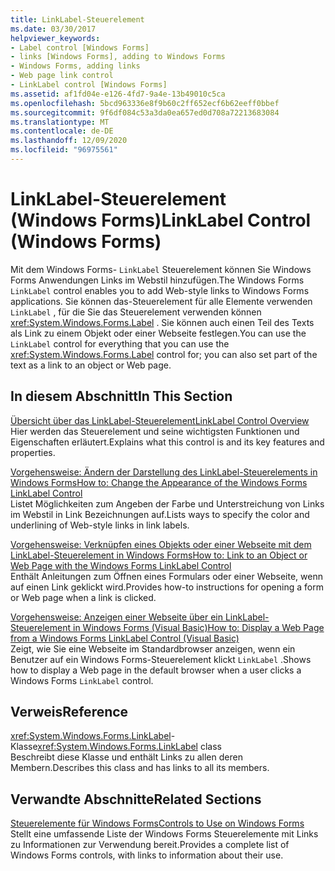 ```yaml
---
title: LinkLabel-Steuerelement
ms.date: 03/30/2017
helpviewer_keywords:
- Label control [Windows Forms]
- links [Windows Forms], adding to Windows Forms
- Windows Forms, adding links
- Web page link control
- LinkLabel control [Windows Forms]
ms.assetid: af1fd04e-e126-4fd7-9a4e-13b49010c5ca
ms.openlocfilehash: 5bcd963336e8f9b60c2ff652ecf6b62eeff0bbef
ms.sourcegitcommit: 9f6df084c53a3da0ea657ed0d708a72213683084
ms.translationtype: MT
ms.contentlocale: de-DE
ms.lasthandoff: 12/09/2020
ms.locfileid: "96975561"
---
```

# <a name="linklabel-control-windows-forms"></a><span data-ttu-id="1aa87-102">LinkLabel-Steuerelement (Windows Forms)</span><span class="sxs-lookup"><span data-stu-id="1aa87-102">LinkLabel Control (Windows Forms)</span></span>
<span data-ttu-id="1aa87-103">Mit dem Windows Forms- `LinkLabel` Steuerelement können Sie Windows Forms Anwendungen Links im Webstil hinzufügen.</span><span class="sxs-lookup"><span data-stu-id="1aa87-103">The Windows Forms `LinkLabel` control enables you to add Web-style links to Windows Forms applications.</span></span> <span data-ttu-id="1aa87-104">Sie können das-Steuerelement für alle Elemente verwenden `LinkLabel` , für die Sie das Steuerelement verwenden können <xref:System.Windows.Forms.Label> . Sie können auch einen Teil des Texts als Link zu einem Objekt oder einer Webseite festlegen.</span><span class="sxs-lookup"><span data-stu-id="1aa87-104">You can use the `LinkLabel` control for everything that you can use the <xref:System.Windows.Forms.Label> control for; you can also set part of the text as a link to an object or Web page.</span></span>  
  
## <a name="in-this-section"></a><span data-ttu-id="1aa87-105">In diesem Abschnitt</span><span class="sxs-lookup"><span data-stu-id="1aa87-105">In This Section</span></span>  
 [<span data-ttu-id="1aa87-106">Übersicht über das LinkLabel-Steuerelement</span><span class="sxs-lookup"><span data-stu-id="1aa87-106">LinkLabel Control Overview</span></span>](linklabel-control-overview-windows-forms.md)  
 <span data-ttu-id="1aa87-107">Hier werden das Steuerelement und seine wichtigsten Funktionen und Eigenschaften erläutert.</span><span class="sxs-lookup"><span data-stu-id="1aa87-107">Explains what this control is and its key features and properties.</span></span>  
  
 [<span data-ttu-id="1aa87-108">Vorgehensweise: Ändern der Darstellung des LinkLabel-Steuerelements in Windows Forms</span><span class="sxs-lookup"><span data-stu-id="1aa87-108">How to: Change the Appearance of the Windows Forms LinkLabel Control</span></span>](how-to-change-the-appearance-of-the-windows-forms-linklabel-control.md)  
 <span data-ttu-id="1aa87-109">Listet Möglichkeiten zum Angeben der Farbe und Unterstreichung von Links im Webstil in Link Bezeichnungen auf.</span><span class="sxs-lookup"><span data-stu-id="1aa87-109">Lists ways to specify the color and underlining of Web-style links in link labels.</span></span>  
  
 [<span data-ttu-id="1aa87-110">Vorgehensweise: Verknüpfen eines Objekts oder einer Webseite mit dem LinkLabel-Steuerelement in Windows Forms</span><span class="sxs-lookup"><span data-stu-id="1aa87-110">How to: Link to an Object or Web Page with the Windows Forms LinkLabel Control</span></span>](link-to-an-object-or-web-page-with-wf-linklabel-control.md)  
 <span data-ttu-id="1aa87-111">Enthält Anleitungen zum Öffnen eines Formulars oder einer Webseite, wenn auf einen Link geklickt wird.</span><span class="sxs-lookup"><span data-stu-id="1aa87-111">Provides how-to instructions for opening a form or Web page when a link is clicked.</span></span>  
  
 [<span data-ttu-id="1aa87-112">Vorgehensweise: Anzeigen einer Webseite über ein LinkLabel-Steuerelement in Windows Forms (Visual Basic)</span><span class="sxs-lookup"><span data-stu-id="1aa87-112">How to: Display a Web Page from a Windows Forms LinkLabel Control (Visual Basic)</span></span>](display-a-web-page-from-a-wf-linklabel-control-visual-basic.md)  
 <span data-ttu-id="1aa87-113">Zeigt, wie Sie eine Webseite im Standardbrowser anzeigen, wenn ein Benutzer auf ein Windows Forms-Steuerelement klickt `LinkLabel` .</span><span class="sxs-lookup"><span data-stu-id="1aa87-113">Shows how to display a Web page in the default browser when a user clicks a Windows Forms `LinkLabel` control.</span></span>  
  
## <a name="reference"></a><span data-ttu-id="1aa87-114">Verweis</span><span class="sxs-lookup"><span data-stu-id="1aa87-114">Reference</span></span>  
 <span data-ttu-id="1aa87-115"><xref:System.Windows.Forms.LinkLabel>-Klasse</span><span class="sxs-lookup"><span data-stu-id="1aa87-115"><xref:System.Windows.Forms.LinkLabel> class</span></span>  
 <span data-ttu-id="1aa87-116">Beschreibt diese Klasse und enthält Links zu allen deren Membern.</span><span class="sxs-lookup"><span data-stu-id="1aa87-116">Describes this class and has links to all its members.</span></span>  
  
## <a name="related-sections"></a><span data-ttu-id="1aa87-117">Verwandte Abschnitte</span><span class="sxs-lookup"><span data-stu-id="1aa87-117">Related Sections</span></span>  
 [<span data-ttu-id="1aa87-118">Steuerelemente für Windows Forms</span><span class="sxs-lookup"><span data-stu-id="1aa87-118">Controls to Use on Windows Forms</span></span>](controls-to-use-on-windows-forms.md)  
 <span data-ttu-id="1aa87-119">Stellt eine umfassende Liste der Windows Forms Steuerelemente mit Links zu Informationen zur Verwendung bereit.</span><span class="sxs-lookup"><span data-stu-id="1aa87-119">Provides a complete list of Windows Forms controls, with links to information about their use.</span></span>
